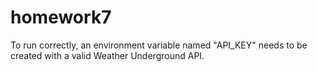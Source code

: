 # homework7
To run correctly, an environment variable named "API_KEY" needs to be created with a valid Weather Underground API.
